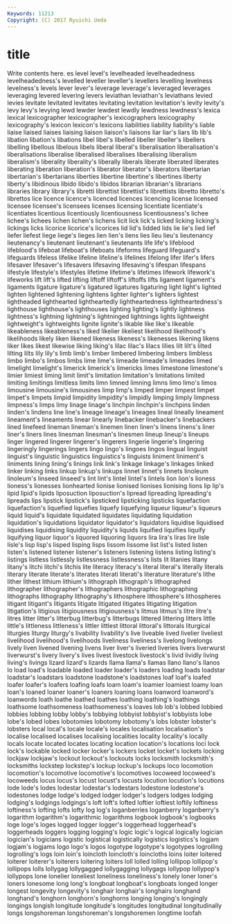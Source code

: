 ```yaml
---
Keywords: 11213 
Copyright: (C) 2017 Ryuichi Ueda
---
```


# title

Write contents here.
es
level level's levelheaded levelheadedness levelheadedness's levelled leveller leveller's levellers levelling
levelness levelness's levels lever lever's leverage leverage's leveraged leverages leveraging
levered levering levers leviathan leviathan's leviathans levied levies levitate levitated
levitates levitating levitation levitation's levity levity's levy levy's levying lewd
lewder lewdest lewdly lewdness lewdness's lexica lexical lexicographer lexicographer's lexicographers
lexicography lexicography's lexicon lexicon's lexicons liabilities liability liability's liable liaise
liaised liaises liaising liaison liaison's liaisons liar liar's liars lib
lib's libation libation's libations libel libel's libelled libeller libeller's libellers
libelling libellous libelous libels liberal liberal's liberalisation liberalisation's liberalisations liberalise
liberalised liberalises liberalising liberalism liberalism's liberality liberality's liberally liberals liberate
liberated liberates liberating liberation liberation's liberator liberator's liberators libertarian libertarian's
libertarians liberties libertine libertine's libertines liberty liberty's libidinous libido libido's
libidos librarian librarian's librarians libraries library library's libretti librettist librettist's
librettists libretto libretto's librettos lice licence licence's licenced licences licencing
license licensed licensee licensee's licensees licenses licensing licentiate licentiate's licentiates
licentious licentiously licentiousness licentiousness's lichee lichee's lichees lichen lichen's lichens
licit lick lick's licked licking licking's lickings licks licorice licorice's
licorices lid lid's lidded lids lie lie's lied lief liefer
liefest liege liege's lieges lien lien's liens lies lieu lieu's
lieutenancy lieutenancy's lieutenant lieutenant's lieutenants life life's lifeblood lifeblood's lifeboat
lifeboat's lifeboats lifeforms lifeguard lifeguard's lifeguards lifeless lifelike lifeline lifeline's
lifelines lifelong lifer lifer's lifers lifesaver lifesaver's lifesavers lifesaving lifesaving's
lifespan lifespans lifestyle lifestyle's lifestyles lifetime lifetime's lifetimes lifework lifework's
lifeworks lift lift's lifted lifting liftoff liftoff's liftoffs lifts ligament
ligament's ligaments ligature ligature's ligatured ligatures ligaturing light light's lighted
lighten lightened lightening lightens lighter lighter's lighters lightest lightheaded lighthearted
lightheartedly lightheartedness lightheartedness's lighthouse lighthouse's lighthouses lighting lighting's lightly lightness
lightness's lightning lightning's lightninged lightnings lights lightweight lightweight's lightweights lignite
lignite's likable like like's likeable likeableness likeableness's liked likelier likeliest
likelihood likelihood's likelihoods likely liken likened likeness likeness's likenesses likening
likens liker likes likest likewise liking liking's lilac lilac's lilacs
lilies lilt lilt's lilted lilting lilts lily lily's limb limb's
limber limbered limbering limbers limbless limbo limbo's limbos limbs lime
lime's limeade limeade's limeades limed limelight limelight's limerick limerick's limericks
limes limestone limestone's limier limiest liming limit limit's limitation limitation's
limitations limited limiting limitings limitless limits limn limned limning limns
limo limo's limos limousine limousine's limousines limp limp's limped limper
limpest limpet limpet's limpets limpid limpidity limpidity's limpidly limping limply
limpness limpness's limps limy linage linage's linchpin linchpin's linchpins linden
linden's lindens line line's lineage lineage's lineages lineal lineally lineament
lineament's lineaments linear linearly linebacker linebacker's linebackers lined linefeed lineman
lineman's linemen linen linen's linens linens's liner liner's liners lines
linesman linesman's linesmen lineup lineup's lineups linger lingered lingerer lingerer's
lingerers lingerie lingerie's lingering lingeringly lingerings lingers lingo lingo's lingoes
lingos lingual linguist linguist's linguistic linguistics linguistics's linguists liniment liniment's
liniments lining lining's linings link link's linkage linkage's linkages linked
linker linking links linkup linkup's linkups linnet linnet's linnets linoleum
linoleum's linseed linseed's lint lint's lintel lintel's lintels lion lion's
lioness lioness's lionesses lionhearted lionise lionised lionises lionising lions lip
lip's lipid lipid's lipids liposuction liposuction's lipread lipreading lipreading's lipreads
lips lipstick lipstick's lipsticked lipsticking lipsticks liquefaction liquefaction's liquefied liquefies
liquefy liquefying liqueur liqueur's liqueurs liquid liquid's liquidate liquidated liquidates
liquidating liquidation liquidation's liquidations liquidator liquidator's liquidators liquidise liquidised liquidises
liquidising liquidity liquidity's liquids liquified liquifies liquify liquifying liquor liquor's
liquored liquoring liquors lira lira's liras lire lisle lisle's lisp
lisp's lisped lisping lisps lissom lissome list list's listed listen
listen's listened listener listener's listeners listening listens listing listing's listings
listless listlessly listlessness listlessness's lists lit litanies litany litany's litchi
litchi's litchis lite literacy literacy's literal literal's literally literals literary
literate literate's literates literati literati's literature literature's lithe lither lithest
lithium lithium's lithograph lithograph's lithographed lithographer lithographer's lithographers lithographic lithographing
lithographs lithography lithography's lithosphere lithosphere's lithospheres litigant litigant's litigants litigate
litigated litigates litigating litigation litigation's litigious litigiousness litigiousness's litmus litmus's
litre litre's litres litter litter's litterbug litterbug's litterbugs littered littering
litters little little's littleness littleness's littler littlest littoral littoral's littorals
liturgical liturgies liturgy liturgy's livability livability's live liveable lived livelier
liveliest livelihood livelihood's livelihoods liveliness liveliness's livelong livelongs lively liven
livened livening livens liver liver's liveried liveries livers liverwurst liverwurst's
livery livery's lives livest livestock livestock's livid lividly living living's
livings lizard lizard's lizards llama llama's llamas llano llano's llanos
lo load load's loadable loaded loader loader's loaders loading loads
loadstar loadstar's loadstars loadstone loadstone's loadstones loaf loaf's loafed loafer
loafer's loafers loafing loafs loam loam's loamier loamiest loamy loan
loan's loaned loaner loaner's loaners loaning loans loanword loanword's loanwords
loath loathe loathed loathes loathing loathing's loathings loathsome loathsomeness loathsomeness's
loaves lob lob's lobbed lobbied lobbies lobbing lobby lobby's lobbying
lobbyist lobbyist's lobbyists lobe lobe's lobed lobes lobotomies lobotomy lobotomy's
lobs lobster lobster's lobsters local local's locale locale's locales localisation
localisation's localise localised localises localising localities locality locality's locally locals
locate located locates locating location location's locations loci lock lock's
lockable locked locker locker's lockers locket locket's lockets locking lockjaw
lockjaw's lockout lockout's lockouts locks locksmith locksmith's locksmiths lockstep lockstep's
lockup lockup's lockups loco locomotion locomotion's locomotive locomotive's locomotives locoweed
locoweed's locoweeds locus locus's locust locust's locusts locution locution's locutions
lode lode's lodes lodestar lodestar's lodestars lodestone lodestone's lodestones lodge
lodge's lodged lodger lodger's lodgers lodges lodging lodging's lodgings lodgings's
loft loft's lofted loftier loftiest loftily loftiness loftiness's lofting lofts
lofty log log's loganberries loganberry loganberry's logarithm logarithm's logarithmic logarithms
logbook logbook's logbooks loge loge's loges logged logger logger's loggerhead
loggerhead's loggerheads loggers logging logging's logic logic's logical logically logician
logician's logicians logistic logistical logistically logistics logistics's logjam logjam's logjams
logo logo's logos logotype logotype's logotypes logrolling logrolling's logs loin
loin's loincloth loincloth's loincloths loins loiter loitered loiterer loiterer's loiterers
loitering loiters loll lolled lolling lollipop lollipop's lollipops lolls lollygag
lollygagged lollygagging lollygags lollypop lollypop's lollypops lone lonelier loneliest loneliness
loneliness's lonely loner loner's loners lonesome long long's longboat longboat's
longboats longed longer longest longevity longevity's longhair longhair's longhairs longhand
longhand's longhorn longhorn's longhorns longing longing's longingly longings longish longitude
longitude's longitudes longitudinal longitudinally longs longshoreman longshoreman's longshoremen longtime loofah
